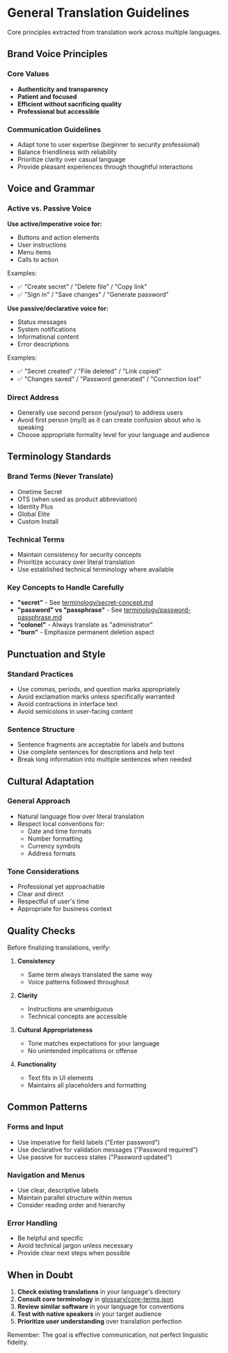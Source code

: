 # General Translation Guidelines

Core principles extracted from translation work across multiple languages.

## Brand Voice Principles

### Core Values
- **Authenticity and transparency**
- **Patient and focused**
- **Efficient without sacrificing quality**
- **Professional but accessible**

### Communication Guidelines
- Adapt tone to user expertise (beginner to security professional)
- Balance friendliness with reliability
- Prioritize clarity over casual language
- Provide pleasant experiences through thoughtful interactions

## Voice and Grammar

### Active vs. Passive Voice

**Use active/imperative voice for:**
- Buttons and action elements
- User instructions
- Menu items
- Calls to action

Examples:
- ✅ "Create secret" / "Delete file" / "Copy link"
- ✅ "Sign in" / "Save changes" / "Generate password"

**Use passive/declarative voice for:**
- Status messages
- System notifications
- Informational content
- Error descriptions

Examples:
- ✅ "Secret created" / "File deleted" / "Link copied"
- ✅ "Changes saved" / "Password generated" / "Connection lost"

### Direct Address
- Generally use second person (you/your) to address users
- Avoid first person (my/I) as it can create confusion about who is speaking
- Choose appropriate formality level for your language and audience

## Terminology Standards

### Brand Terms (Never Translate)
- Onetime Secret
- OTS (when used as product abbreviation)
- Identity Plus
- Global Elite
- Custom Install

### Technical Terms
- Maintain consistency for security concepts
- Prioritize accuracy over literal translation
- Use established technical terminology where available

### Key Concepts to Handle Carefully
- **"secret"** - See [terminology/secret-concept.md](../terminology/secret-concept.md)
- **"password" vs "passphrase"** - See [terminology/password-passphrase.md](../terminology/password-passphrase.md)
- **"colonel"** - Always translate as "administrator"
- **"burn"** - Emphasize permanent deletion aspect

## Punctuation and Style

### Standard Practices
- Use commas, periods, and question marks appropriately
- Avoid exclamation marks unless specifically warranted
- Avoid contractions in interface text
- Avoid semicolons in user-facing content

### Sentence Structure
- Sentence fragments are acceptable for labels and buttons
- Use complete sentences for descriptions and help text
- Break long information into multiple sentences when needed

## Cultural Adaptation

### General Approach
- Natural language flow over literal translation
- Respect local conventions for:
  - Date and time formats
  - Number formatting
  - Currency symbols
  - Address formats

### Tone Considerations
- Professional yet approachable
- Clear and direct
- Respectful of user's time
- Appropriate for business context

## Quality Checks

Before finalizing translations, verify:

1. **Consistency**
   - Same term always translated the same way
   - Voice patterns followed throughout

2. **Clarity**
   - Instructions are unambiguous
   - Technical concepts are accessible

3. **Cultural Appropriateness**
   - Tone matches expectations for your language
   - No unintended implications or offense

4. **Functionality**
   - Text fits in UI elements
   - Maintains all placeholders and formatting

## Common Patterns

### Forms and Input
- Use imperative for field labels ("Enter password")
- Use declarative for validation messages ("Password required")
- Use passive for success states ("Password updated")

### Navigation and Menus
- Use clear, descriptive labels
- Maintain parallel structure within menus
- Consider reading order and hierarchy

### Error Handling
- Be helpful and specific
- Avoid technical jargon unless necessary
- Provide clear next steps when possible

## When in Doubt

1. **Check existing translations** in your language's directory
2. **Consult core terminology** in [glossary/core-terms.json](../glossary/core-terms.json)
3. **Review similar software** in your language for conventions
4. **Test with native speakers** in your target audience
5. **Prioritize user understanding** over translation perfection

Remember: The goal is effective communication, not perfect linguistic fidelity.
